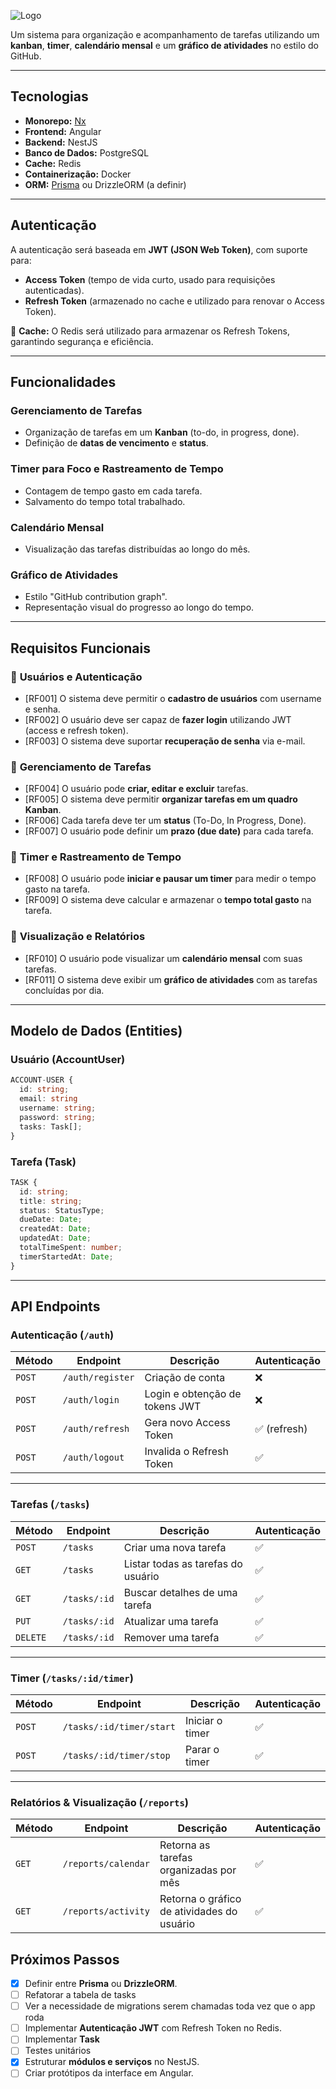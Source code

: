 
![Logo](https://6t7sm2897i.ufs.sh/f/VCIgGDrhiGZSi594F93QKrVom0xsetjZJWXPNAbfFqz826c3)


Um sistema para organização e acompanhamento de tarefas utilizando um **kanban**, **timer**, **calendário mensal** e um **gráfico de atividades** no estilo do GitHub.

---

## Tecnologias

- **Monorepo:** [Nx](https://nx.dev/)
- **Frontend:** Angular
- **Backend:** NestJS
- **Banco de Dados:** PostgreSQL
- **Cache:** Redis
- **Containerização:** Docker
- **ORM:** [Prisma](https://www.prisma.io/) ou DrizzleORM (a definir)

---

## Autenticação

A autenticação será baseada em **JWT (JSON Web Token)**, com suporte para:

- **Access Token** (tempo de vida curto, usado para requisições autenticadas).
- **Refresh Token** (armazenado no cache e utilizado para renovar o Access Token).

📌 **Cache:** O Redis será utilizado para armazenar os Refresh Tokens, garantindo segurança e eficiência.

---

## Funcionalidades

### **Gerenciamento de Tarefas**

- Organização de tarefas em um **Kanban** (to-do, in progress, done).
- Definição de **datas de vencimento** e **status**.

### **Timer para Foco e Rastreamento de Tempo**

- Contagem de tempo gasto em cada tarefa.
- Salvamento do tempo total trabalhado.

### **Calendário Mensal**

- Visualização das tarefas distribuídas ao longo do mês.

### **Gráfico de Atividades**

- Estilo "GitHub contribution graph".
- Representação visual do progresso ao longo do tempo.

---

## Requisitos Funcionais

### 📌 **Usuários e Autenticação**

- [RF001] O sistema deve permitir o **cadastro de usuários** com username e senha.
- [RF002] O usuário deve ser capaz de **fazer login** utilizando JWT (access e refresh token).
- [RF003] O sistema deve suportar **recuperação de senha** via e-mail.

### 📌 **Gerenciamento de Tarefas**

- [RF004] O usuário pode **criar, editar e excluir** tarefas.
- [RF005] O sistema deve permitir **organizar tarefas em um quadro Kanban**.
- [RF006] Cada tarefa deve ter um **status** (To-Do, In Progress, Done).
- [RF007] O usuário pode definir um **prazo (due date)** para cada tarefa.

### 📌 **Timer e Rastreamento de Tempo**

- [RF008] O usuário pode **iniciar e pausar um timer** para medir o tempo gasto na tarefa.
- [RF009] O sistema deve calcular e armazenar o **tempo total gasto** na tarefa.

### 📌 **Visualização e Relatórios**

- [RF010] O usuário pode visualizar um **calendário mensal** com suas tarefas.
- [RF011] O sistema deve exibir um **gráfico de atividades** com as tarefas concluídas por dia.

---

## Modelo de Dados (Entities)

### **Usuário (AccountUser)**

```typescript
ACCOUNT-USER {
  id: string;
  email: string
  username: string;
  password: string;
  tasks: Task[];
}
```

### **Tarefa (Task)**

```typescript
TASK {
  id: string;
  title: string;
  status: StatusType;
  dueDate: Date;
  createdAt: Date;
  updatedAt: Date;
  totalTimeSpent: number;
  timerStartedAt: Date;
}
```

---

## API Endpoints

### **Autenticação** (`/auth`)

|Método|Endpoint|Descrição|Autenticação|
|---|---|---|---|
|`POST`|`/auth/register`|Criação de conta|❌|
|`POST`|`/auth/login`|Login e obtenção de tokens JWT|❌|
|`POST`|`/auth/refresh`|Gera novo Access Token|✅ (refresh)|
|`POST`|`/auth/logout`|Invalida o Refresh Token|✅|

---

### **Tarefas** (`/tasks`)

|Método|Endpoint|Descrição|Autenticação|
|---|---|---|---|
|`POST`|`/tasks`|Criar uma nova tarefa|✅|
|`GET`|`/tasks`|Listar todas as tarefas do usuário|✅|
|`GET`|`/tasks/:id`|Buscar detalhes de uma tarefa|✅|
|`PUT`|`/tasks/:id`|Atualizar uma tarefa|✅|
|`DELETE`|`/tasks/:id`|Remover uma tarefa|✅|

---

### **Timer** (`/tasks/:id/timer`)

|Método|Endpoint|Descrição|Autenticação|
|---|---|---|---|
|`POST`|`/tasks/:id/timer/start`|Iniciar o timer|✅|
|`POST`|`/tasks/:id/timer/stop`|Parar o timer|✅|

---

### **Relatórios & Visualização** (`/reports`)

|Método|Endpoint|Descrição|Autenticação|
|---|---|---|---|
|`GET`|`/reports/calendar`|Retorna as tarefas organizadas por mês|✅|
|`GET`|`/reports/activity`|Retorna o gráfico de atividades do usuário|✅|


## Próximos Passos

- [x]  Definir entre **Prisma** ou **DrizzleORM**.
- [ ] Refatorar a tabela de tasks
- [ ] Ver a necessidade de migrations serem chamadas toda vez que o app roda
- [ ]  Implementar **Autenticação JWT** com Refresh Token no Redis.
- [ ] Implementar **Task**
- [ ] Testes unitários
- [x]  Estruturar **módulos e serviços** no NestJS.
- [ ]  Criar protótipos da interface em Angular.

